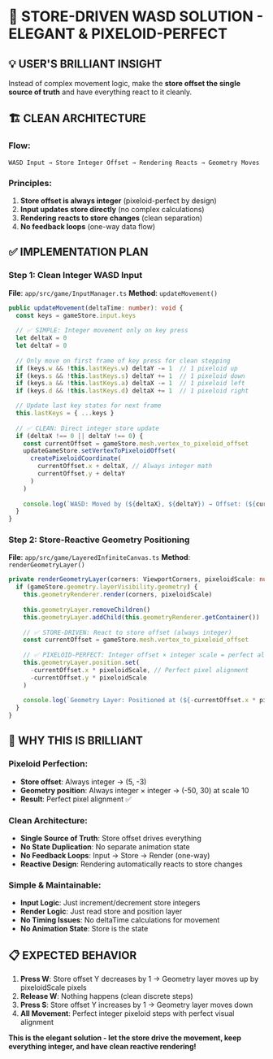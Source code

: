 # 🎯 **STORE-DRIVEN WASD SOLUTION - ELEGANT & PIXELOID-PERFECT**

## 💡 **USER'S BRILLIANT INSIGHT**

Instead of complex movement logic, make the **store offset the single source of truth** and have everything react to it cleanly.

## 🏗️ **CLEAN ARCHITECTURE**

### **Flow**:
```
WASD Input → Store Integer Offset → Rendering Reacts → Geometry Moves
```

### **Principles**:
1. **Store offset is always integer** (pixeloid-perfect by design)
2. **Input updates store directly** (no complex calculations)
3. **Rendering reacts to store changes** (clean separation)
4. **No feedback loops** (one-way data flow)

## ✅ **IMPLEMENTATION PLAN**

### **Step 1: Clean Integer WASD Input**
**File**: `app/src/game/InputManager.ts`
**Method**: `updateMovement()`

```typescript
public updateMovement(deltaTime: number): void {
  const keys = gameStore.input.keys
  
  // ✅ SIMPLE: Integer movement only on key press
  let deltaX = 0
  let deltaY = 0
  
  // Only move on first frame of key press for clean stepping
  if (keys.w && !this.lastKeys.w) deltaY -= 1  // 1 pixeloid up
  if (keys.s && !this.lastKeys.s) deltaY += 1  // 1 pixeloid down  
  if (keys.a && !this.lastKeys.a) deltaX -= 1  // 1 pixeloid left
  if (keys.d && !this.lastKeys.d) deltaX += 1  // 1 pixeloid right

  // Update last key states for next frame
  this.lastKeys = { ...keys }
  
  // ✅ CLEAN: Direct integer store update
  if (deltaX !== 0 || deltaY !== 0) {
    const currentOffset = gameStore.mesh.vertex_to_pixeloid_offset
    updateGameStore.setVertexToPixeloidOffset(
      createPixeloidCoordinate(
        currentOffset.x + deltaX, // Always integer math
        currentOffset.y + deltaY
      )
    )
    
    console.log(`WASD: Moved by (${deltaX}, ${deltaY}) → Offset: (${currentOffset.x + deltaX}, ${currentOffset.y + deltaY})`)
  }
}
```

### **Step 2: Store-Reactive Geometry Positioning**
**File**: `app/src/game/LayeredInfiniteCanvas.ts`
**Method**: `renderGeometryLayer()`

```typescript
private renderGeometryLayer(corners: ViewportCorners, pixeloidScale: number): void {
  if (gameStore.geometry.layerVisibility.geometry) {
    this.geometryRenderer.render(corners, pixeloidScale)
    
    this.geometryLayer.removeChildren()
    this.geometryLayer.addChild(this.geometryRenderer.getContainer())
    
    // ✅ STORE-DRIVEN: React to store offset (always integer)
    const currentOffset = gameStore.mesh.vertex_to_pixeloid_offset
    
    // ✅ PIXELOID-PERFECT: Integer offset × integer scale = perfect alignment
    this.geometryLayer.position.set(
      -currentOffset.x * pixeloidScale, // Perfect pixel alignment
      -currentOffset.y * pixeloidScale
    )
    
    console.log(`Geometry Layer: Positioned at (${-currentOffset.x * pixeloidScale}, ${-currentOffset.y * pixeloidScale}) screen pixels`)
  }
}
```

## 🎯 **WHY THIS IS BRILLIANT**

### **Pixeloid Perfection**:
- **Store offset**: Always integer → (5, -3)
- **Geometry position**: Always integer × integer → (-50, 30) at scale 10
- **Result**: Perfect pixel alignment ✅

### **Clean Architecture**:
- **Single Source of Truth**: Store offset drives everything
- **No State Duplication**: No separate animation state
- **No Feedback Loops**: Input → Store → Render (one-way)
- **Reactive Design**: Rendering automatically reacts to store changes

### **Simple & Maintainable**:
- **Input Logic**: Just increment/decrement store integers
- **Render Logic**: Just read store and position layer
- **No Timing Issues**: No deltaTime calculations for movement
- **No Animation State**: Store is the state

## 📋 **EXPECTED BEHAVIOR**

1. **Press W**: Store offset Y decreases by 1 → Geometry layer moves up by pixeloidScale pixels
2. **Release W**: Nothing happens (clean discrete steps)
3. **Press S**: Store offset Y increases by 1 → Geometry layer moves down
4. **All Movement**: Perfect integer pixeloid steps with perfect visual alignment

**This is the elegant solution - let the store drive the movement, keep everything integer, and have clean reactive rendering!**